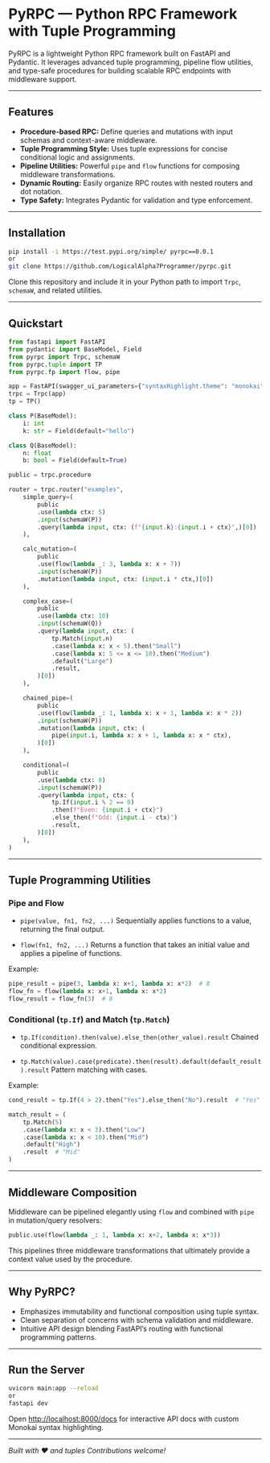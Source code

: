 # PyRPC — Python RPC Framework with Tuple Programming

PyRPC is a lightweight Python RPC framework built on FastAPI and Pydantic. It leverages advanced tuple programming, pipeline flow utilities, and type-safe procedures for building scalable RPC endpoints with middleware support.

---

## Features

- **Procedure-based RPC:** Define queries and mutations with input schemas and context-aware middleware.
- **Tuple Programming Style:** Uses tuple expressions for concise conditional logic and assignments.
- **Pipeline Utilities:** Powerful `pipe` and `flow` functions for composing middleware transformations.
- **Dynamic Routing:** Easily organize RPC routes with nested routers and dot notation.
- **Type Safety:** Integrates Pydantic for validation and type enforcement.

---

## Installation

```bash
pip install -i https://test.pypi.org/simple/ pyrpc==0.0.1
or
git clone https://github.com/LogicalAlpha7Programmer/pyrpc.git
```

Clone this repository and include it in your Python path to import `Trpc`, `schemaW`, and related utilities.

---

## Quickstart

```python
from fastapi import FastAPI
from pydantic import BaseModel, Field
from pyrpc import Trpc, schemaW
from pyrpc.tuple import TP
from pyrpc.fp import flow, pipe

app = FastAPI(swagger_ui_parameters={"syntaxHighlight.theme": "monokai"})
trpc = Trpc(app)
tp = TP()

class P(BaseModel):
    i: int
    k: str = Field(default="hello")

class Q(BaseModel):
    n: float
    b: bool = Field(default=True)

public = trpc.procedure

router = trpc.router("examples",
    simple_query=(
        public
        .use(lambda ctx: 5)
        .input(schemaW(P))
        .query(lambda input, ctx: (f"{input.k}:{input.i + ctx}",)[0])
    ),

    calc_mutation=(
        public
        .use(flow(lambda _: 3, lambda x: x + 7))
        .input(schemaW(P))
        .mutation(lambda input, ctx: (input.i * ctx,)[0])
    ),

    complex_case=(
        public
        .use(lambda ctx: 10)
        .input(schemaW(Q))
        .query(lambda input, ctx: (
            tp.Match(input.n)
            .case(lambda x: x < 5).then("Small")
            .case(lambda x: 5 <= x <= 10).then("Medium")
            .default("Large")
            .result,
        )[0])
    ),

    chained_pipe=(
        public
        .use(flow(lambda _: 1, lambda x: x + 1, lambda x: x * 2))
        .input(schemaW(P))
        .mutation(lambda input, ctx: (
            pipe(input.i, lambda x: x + 1, lambda x: x * ctx),
        )[0])
    ),

    conditional=(
        public
        .use(lambda ctx: 8)
        .input(schemaW(P))
        .query(lambda input, ctx: (
            tp.If(input.i % 2 == 0)
            .then(f"Even: {input.i + ctx}")
            .else_then(f"Odd: {input.i - ctx}")
            .result,
        )[0])
    ),
)
```

---

## Tuple Programming Utilities

### Pipe and Flow

- `pipe(value, fn1, fn2, ...)`
  Sequentially applies functions to a value, returning the final output.

- `flow(fn1, fn2, ...)`
  Returns a function that takes an initial value and applies a pipeline of functions.

Example:

```python
pipe_result = pipe(3, lambda x: x+1, lambda x: x*2)  # 8
flow_fn = flow(lambda x: x+1, lambda x: x*2)
flow_result = flow_fn(3)  # 8
```

### Conditional (`tp.If`) and Match (`tp.Match`)

- `tp.If(condition).then(value).else_then(other_value).result`
  Chained conditional expression.

- `tp.Match(value).case(predicate).then(result).default(default_result).result`
  Pattern matching with cases.

Example:

```python
cond_result = tp.If(4 > 2).then("Yes").else_then("No").result  # "Yes"

match_result = (
    tp.Match(5)
    .case(lambda x: x < 3).then("Low")
    .case(lambda x: x < 10).then("Mid")
    .default("High")
    .result  # "Mid"
)
```

---

## Middleware Composition

Middleware can be pipelined elegantly using `flow` and combined with `pipe` in mutation/query resolvers:

```python
public.use(flow(lambda _: 1, lambda x: x+2, lambda x: x*3))
```

This pipelines three middleware transformations that ultimately provide a context value used by the procedure.

---

## Why PyRPC?

- Emphasizes immutability and functional composition using tuple syntax.
- Clean separation of concerns with schema validation and middleware.
- Intuitive API design blending FastAPI’s routing with functional programming patterns.

---

## Run the Server

```bash
uvicorn main:app --reload
or
fastapi dev
```

Open [http://localhost:8000/docs](http://localhost:8000/docs) for interactive API docs with custom Monokai syntax highlighting.

---

_Built with ❤️ and tuples_
_Contributions welcome!_
